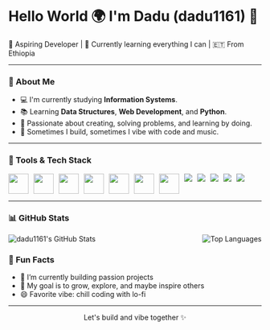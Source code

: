 <h1 align="left">Hello World 🌍 I'm Dadu (dadu1161) 👋</h1>

<p align="left">
  🚀 Aspiring Developer | 🌱 Currently learning everything I can | 🇪🇹 From Ethiopia
</p>

---

### 🔧 About Me

- 💻 I'm currently studying **Information Systems**.
- 📚 Learning **Data Structures**, **Web Development**, and **Python**.
- 🧠 Passionate about creating, solving problems, and learning by doing.
- 🧩 Sometimes I build, sometimes I vibe with code and music.

---

### 💼 Tools & Tech Stack
<div style="display: flex; flex-wrap: wrap; gap: 10px; font-size: 24px;">
  <img src="https://img.shields.io/badge/Java-ED8B00?style=flat-square&logo=java&logoColor=white"width="40px" />
  <img src="https://img.shields.io/badge/Python-306998?style=flat-square&logo=python&logoColor=white"width="40px" />
  <img src="https://img.shields.io/badge/C++-00599C?style=flat-square&logo=c%2B%2B&logoColor=white" width="40px"/>
  <img src="https://img.shields.io/badge/HTML5-e34c26?style=flat-square&logo=html5&logoColor=white" width="40px"/>
  <img src="https://img.shields.io/badge/CSS3-1572B6?style=flat-square&logo=css3&logoColor=white" width="40px" />
  <img src="https://img.shields.io/badge/JavaScript-F7DF1E?style=flat-square&logo=javascript&logoColor=black"width="40px" />
  <img src="https://img.shields.io/badge/SQL-4479A1?style=flat-square&logo=postgresql&logoColor=white" width="40px"/>
  <img src="https://img.shields.io/badge/MySQL-005C84?style=flat-square&logo=mysql&logoColor=white" />
  <img src="https://img.shields.io/badge/Git-F05032?style=flat-square&logo=git&logoColor=white" />
  <img src="https://img.shields.io/badge/GitHub-181717?style=flat-square&logo=github" />
  <img src="https://img.shields.io/badge/Canva-00C4CC?style=flat-square&logo=canva&logoColor=white" />
  <img src="https://img.shields.io/badge/Adobe%20Photoshop-31A8FF?style=flat-square&logo=adobe-photoshop&logoColor=white" />
</div>



---

### 📊 GitHub Stats
<div style="display: flex; justify-content: space-between; align-items: center;">
  <img src="https://github-readme-stats.vercel.app/api?username=dadu1161&show_icons=true&theme=radical" alt="dadu1161's GitHub Stats" style="max-width: 48%;" />
  
  <img src="https://github-readme-stats.vercel.app/api/top-langs/?username=dadu1161&layout=compact&theme=radical" alt="Top Languages" style="max-width: 48%;" />
</div>



### 🧠 Fun Facts

- 🔭 I’m currently building passion projects
- 🎯 My goal is to grow, explore, and maybe inspire others
- 😄 Favorite vibe: chill coding with lo-fi

---

<p align="center">
  Let's build and vibe together ✨
</p>
